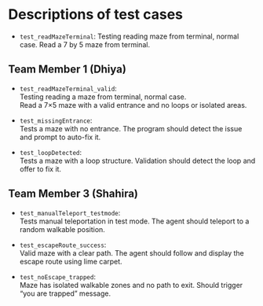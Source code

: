 # Descriptions of test cases

- `test_readMazeTerminal`: Testing reading maze from terminal, normal case. Read a 7 by 5 maze from terminal.


## Team Member 1 (Dhiya)

- `test_readMazeTerminal_valid`:  
  Testing reading a maze from terminal, normal case.  
  Read a 7×5 maze with a valid entrance and no loops or isolated areas.

- `test_missingEntrance`:  
  Tests a maze with no entrance. The program should detect the issue and prompt to auto-fix it.

- `test_loopDetected`:  
  Tests a maze with a loop structure. Validation should detect the loop and offer to fix it.



## Team Member 3 (Shahira)

- `test_manualTeleport_testmode`:  
  Tests manual teleportation in test mode. The agent should teleport to a random walkable position.

- `test_escapeRoute_success`:  
  Valid maze with a clear path. The agent should follow and display the escape route using lime carpet.

- `test_noEscape_trapped`:  
  Maze has isolated walkable zones and no path to exit. Should trigger “you are trapped” message.
